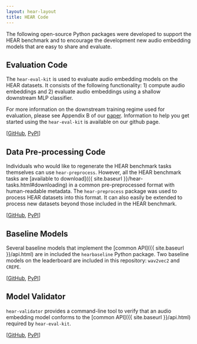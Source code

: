 ```yaml
---
layout: hear-layout
title: HEAR Code
---
```


The following open-source Python packages were developed to support the HEAR benchmark 
and to encourage the development new audio embedding models that are easy to share and evaluate.

## Evaluation Code
The `hear-eval-kit` is used to evaluate audio
embedding models on the HEAR datasets. It consists of the following functionality: 1) 
compute audio embeddings and 2) evaluate audio embeddings using a shallow downstream
MLP classifier.

For more information on the downstream training regime used for evaluation, please see 
Appendix B of our [paper](https://arxiv.org/abs/2203.03022). Information to help you
get started using the `hear-eval-kit` is available on our github page.

[[GitHub](https://github.com/neuralaudio/hear-eval-kit), [PyPI](https://pypi.org/project/heareval/)]

## Data Pre-processing Code
Individuals who would like to regenerate the HEAR benchmark tasks themselves can use `hear-preprocess`.
However, all the HEAR benchmark tasks are [available to download]({{ site.baseurl }}/hear-tasks.html#downloading) 
in a common pre-preprocessed format with human-readable metadata.
The `hear-preprocess` package was used to process HEAR datasets into 
this format. It can also easily be extended to process new datasets beyond those included
in the HEAR benchmark. 

[[GitHub](https://github.com/neuralaudio/hear-preprocess), [PyPI](https://pypi.org/project/hearpreprocess/)]

## Baseline Models
Several baseline models that implement the [common API]({{ site.baseurl }}/api.html) are
in included the `hearbaseline` Python package. Two baseline models on the leaderboard
are included in this repository: `wav2vec2` and `CREPE`.

[[GitHub](https://github.com/neuralaudio/hear-baseline), [PyPI](https://pypi.org/project/hearbaseline/)]

## Model Validator

`hear-validator` provides a command-line tool to verify that an audio embedding model 
conforms to the [common API]({{ site.baseurl }}/api.html)
required by `hear-eval-kit`.

[[GitHub](https://github.com/neuralaudio/hear-validator), [PyPI](https://pypi.org/project/hearvalidator/)]

